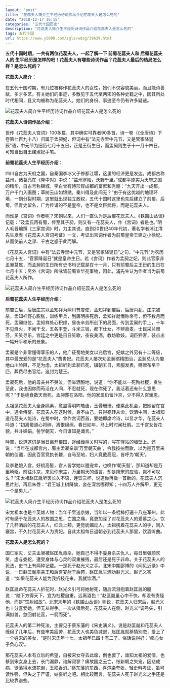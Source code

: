```yaml
---
layout: "post"
title: "花蕊夫人简介生平经历诗词作品介绍花蕊夫人是怎么死的"
date: "2018-12-17 16:15"
categories: "五代十国历史"
description: "花蕊夫人简介生平经历诗词作品介绍花蕊夫人是怎么死的"
tags: 五代十国
url: https://www.y5000.com/zgls/wdsg/39639.html
---
```






**五代十国时期，一共有两位花蕊夫人，一起了解一下 **前蜀花蕊夫人和 **后蜀花蕊夫人的**
生平经历是怎样的吧！花蕊夫人有哪些诗词作品？花蕊夫人最后的结局怎么样？是怎么死的？****

 **花蕊夫人简介：**

在五代十国时期，有几位被称作花蕊夫人的女性，她们不仅容貌美丽，而且能诗善赋，多才多艺。有关她们的事迹，多散见于五代至两宋的各种史籍之中，因其所处时代相同，且又均被称为花蕊夫人，她们的身份、事迹至今仍有许多疑谜。

![花蕊夫人简介生平经历诗词作品介绍花蕊夫人是怎么死的](https://img.y5000.com/uploads/allimg/190104/1c17cb911222e49e27b685a60af2f762.jpg)

 **花蕊夫人诗词作品介绍：**

世传《花蕊夫人宫词》100多篇，其中确实可靠者90多首，诗一卷（《全唐诗》下卷第七百九十八）归属于孟昶妃，但词中有“法元寺里中元节，又是管家降诞辰”语，中元节为旧历七月十五日，正是王衍生日，而孟昶则生于十一月十四日，可知当出自王建淑妃手笔。

 **前蜀花蕊夫人生平经历介绍：**

四川自古为天府之国，自秦国李冰父子修都江堰，这里的经济更是发达。成都古称益州，诸葛亮在《隆中对》中说：“益州塞险，沃野千里。”成都平原实为天府之国的精华，自古号称锦城，李白曾有诗形容成都的富庶和秀丽：“九天开出一成都，万户千门入画图；草树云山如锦绣，秦川得及此间无？”由于有这优越的地理环境，一到分裂时期，这里就出现独立政权，五代十国时这里也先后建立了前蜀、后蜀，但青史留名，广为传诵的不是皇帝，也不是文臣武将，而是花蕊夫人。

而谁是《宫词》作者呢？宋朝以来，人们一直认为是后蜀花蕊夫人。《铁围山丛谈》记载：“及孟氏再有蜀，传至其子昶，则又有一花蕊夫人，作《宫词》者是也。”明人毛晋编撰《三家宫词》时，力主其说。直到20世纪40年代初，著名学者浦江清先生发表《花蕊夫人宫词考证》一文，考证出宫词作者为前蜀皇帝王建之小徐妃。从而使前人之谬、千古之惑于此而解。

《花蕊夫人宫词》中有“法云寺里中元节，又是官家降诞日”之句，“中元节”为农历七月十五，“官家降诞日”就是皇帝生日。若《宫词》作者为孟昶之妃，则此官家非孟昶莫属，而孟昶的生日所有史书均记载是在十一月，只有前蜀后主王衍的生日在七月十五；另外《宫词》所咏皆前蜀宣华苑事物，因此，浦先生认为作者当为前蜀花蕊夫人所作。

![花蕊夫人简介生平经历诗词作品介绍花蕊夫人是怎么死的](https://img.y5000.com/uploads/allimg/190104/0132172f6c3e3114db73633f0a346973.jpg)

 **后蜀花蕊夫人生平经历介绍：**

前蜀亡后，后唐庄宗以孟知祥为两川节度使，孟知祥到蜀后，后唐内乱，庄宗被杀，孟知祥野心膨胀，训练甲兵，到唐明宗死后，孟知祥就僭称帝号，但不数月而死，孟昶继位。孟知祥处心积虑，昼夜辛劳所创下的局面，传到孟昶的手上，十年不见烽火，不闻干戈，五各丰登，斗米三钱，都下仕女，不辨菽麦，士民采兰赠芬，买笑寻乐，宫廷之中更是日日笙歌，夜夜美酒，教坊歌妓，词臣狎客，装点出一幅升平和乐的景象。

孟昶是个非常懂得享乐的人，他广征蜀地美女以充后宫，妃嫔之外另有十二等级，其中最宠爱的是“花蕊夫人”费贵妃。花蕊夫人屡次劝孟昶砺精图治，孟昶总认为蜀地山川险阻，不足为虑。太祖听到孟昶已死，辍朝五日，素服发表，赙赠布帛千匹，葬费尽由官给，追封为楚王。

孟昶死后，他的母亲并不哭泣，但举酒酹地，说道：“你不能以一死殉社稷，贪生至此，我也因你而苟活在人间，不忍就死，现在你死了，我活着还有什么意思呢？”于是绝食数天而死。孟昶葬在洛阳，他的家属仍留汴京，少不得入宫谢恩。

太祖见花蕊夫人全身缟素，愈显得明眸皓齿，玉骨珊珊，便乘此机会，把她留在宫中，通令侍宴。花蕊夫人在这时候，身不由己，只得宛转从命，饮酒中间，太祖知道花蕊夫人能诗，在蜀中时，曾作宫词百首，要她即席吟诗，以显才华，花蕊夫人吟道：“初离蜀道心将碎，离恨绵绵，春日如年，马上时时闻杜鹃。三千宫女皆花貌，共斗婵娟，髻学朝天，今日谁知是谶言。”

吟罢，说道这词是当日离开蜀国，途经葭萌关时写的，写在驿站的墙壁上。还说：“当年在成都宫内，蜀主孟昶亲谱‘万里朝天曲’，令我按拍而歌，以为是万里来朝的佳谶，因此百官竞执长鞭，自马至地，妇人竟戴高冠，皆呼为‘朝天’。

及李艳娘入宫，好梳高髻，宫人皆学她以邀宠幸，也唤作‘朝天髻’，那知道却是万里崎岖，前往汴京，来见你宋主，万里朝天的谶言，却是降宋的应验，岂不可叹么？”宋太祖赵匡胤听罢长久不语，连饮三杯，说道你再做一首新的。花蕊夫人沉思片刻，再启朱唇：“君王城上树降旗，妾在深宫哪得知；十四万人齐解甲，更无一个是男儿。”

![花蕊夫人简介生平经历诗词作品介绍花蕊夫人是怎么死的](https://img.y5000.com/uploads/allimg/190104/b345a468dba213c7ee9da9de3cfc90a2.jpg)

宋太祖本也是个英雄人物：当年千里送京娘，当年以一条棍棒打遍十八座军州。此时有感于花蕊夫人的故国之思，亡国之痛，竟更加深了对花蕊夫人的爱慕之心。饮了几杯酒后的花蕊夫人，红云上颊，更觉妩媚动人，太祖携着花蕊夫人的手，同入寝宫，不久封花蕊夫人为贵妃。自此太祖每日退朝必到花蕊夫人那里，饮酒听曲。

 **花蕊夫人是怎么死的？**

国亡家灭，丈夫孟昶被赵匡胤毒杀，她自己不得不委身杀夫仇人，每日里强颜欢笑，虚与委蛇，遭受身体与心灵的双重摧残，最后还是死于非命。关于花蕊夫人的死法，史书上有两种记载。一是死于赵光义之手。北宋中期邵博的《闻见近录》中说，一日赵匡胤率亲王和后宫宴射于后苑，赵匡胤举酒劝赵光义。赵光义答道：“如果花蕊夫人能为我折枝花来，我就饮酒。”

赵匡胤命花蕊夫人折花时，赵光义引弓将她射死，随后流泪抱着赵匡胤的腿说：“陛下方得天下，宜为社稷自重，远离酒色！”赵匡胤虽心中不快，却没有责怪他，而是“饮射如故”。北宋末年的《铁围山丛谈》则说，花蕊夫人归宋后，赵光义也十分喜爱她，但无从得手。一次从猎后苑，花蕊夫人在侧，赵光义“调弓矢，引满拟兽，忽回射花蕊，一箭而死”。

花蕊夫人的第二种死法，主要见于蔡东藩的《宋史演义》，说是赵匡胤和花蕊夫人缠绵了几年后，有些审美疲劳，花蕊夫人也美色减退，赵匡胤就移情别恋，爱上了一个姓宋的美女，“是时宋氏年十七，太祖年已四十有二了。俗话说得好：‘痴心女子负心汉’。

那花蕊夫人本有立后的希望，自被宋女夺去此席，倒也罢了，谁知太祖的爱情，也移到宋女身上去，长门漏静，谁解寂寥？痛故国之云亡，怅新朝之失宠，因悲成病，徒落得水流花谢，玉殒香消。”蔡东藩的东西，喜渲染夸张，轻史料考证，虽可读性强，但失之于严谨，姑妄听之吧。相比较而言，花蕊夫人死于赵光义之手还是比较靠谱些。
